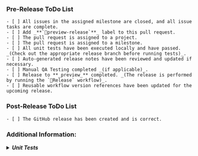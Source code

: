### Pre-Release ToDo List
```[tasklist]
- [ ] All issues in the assigned milestone are closed, and all issue tasks are complete.
- [ ] Add _**`🚀preview-release`**_ label to this pull request.
- [ ] The pull request is assigned to a project.
- [ ] The pull request is assigned to a milestone.
- [ ] All unit tests have been executed locally and have passed. _(Check out the appropriate release branch before running tests)_.
- [ ] Auto-generated release notes have been reviewed and updated if necessary.
- [ ] Manual QA Testing completed _(if applicable)_.
- [ ] Release to **_preview_** completed. _(The release is performed by running the `🚀Release` workflow)_.
- [ ] Reusable workflow version references have been updated for the upcoming release.
```

### Post-Release ToDo List
```[tasklist]
- [ ] The GitHub release has been created and is correct.
```

### Additional Information:

**_<details closed><summary>Unit Tests</summary>_**

Reasons for local unit test execution:
- Unit tests might pass locally but not in the CI environment during the status check process or vice-versa.
- Tests might pass on the developer's machine but not necessarily on the code reviewer's machine.
</details>
